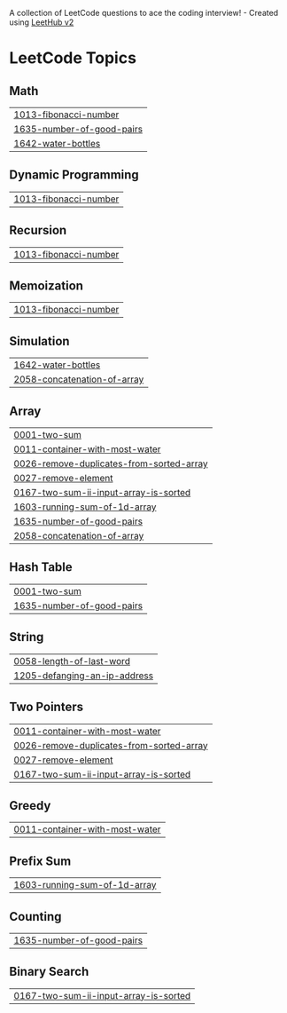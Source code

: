 A collection of LeetCode questions to ace the coding interview! - Created using [LeetHub v2](https://github.com/arunbhardwaj/LeetHub-2.0)
<!---LeetCode Topics Start-->
# LeetCode Topics
## Math
|  |
| ------- |
| [1013-fibonacci-number](https://github.com/Dhatri0612/DSA-2k25/tree/master/1013-fibonacci-number) |
| [1635-number-of-good-pairs](https://github.com/Dhatri0612/DSA-2k25/tree/master/1635-number-of-good-pairs) |
| [1642-water-bottles](https://github.com/Dhatri0612/DSA-2k25/tree/master/1642-water-bottles) |
## Dynamic Programming
|  |
| ------- |
| [1013-fibonacci-number](https://github.com/Dhatri0612/DSA-2k25/tree/master/1013-fibonacci-number) |
## Recursion
|  |
| ------- |
| [1013-fibonacci-number](https://github.com/Dhatri0612/DSA-2k25/tree/master/1013-fibonacci-number) |
## Memoization
|  |
| ------- |
| [1013-fibonacci-number](https://github.com/Dhatri0612/DSA-2k25/tree/master/1013-fibonacci-number) |
## Simulation
|  |
| ------- |
| [1642-water-bottles](https://github.com/Dhatri0612/DSA-2k25/tree/master/1642-water-bottles) |
| [2058-concatenation-of-array](https://github.com/Dhatri0612/DSA-2k25/tree/master/2058-concatenation-of-array) |
## Array
|  |
| ------- |
| [0001-two-sum](https://github.com/Dhatri0612/DSA-2k25/tree/master/0001-two-sum) |
| [0011-container-with-most-water](https://github.com/Dhatri0612/DSA-2k25/tree/master/0011-container-with-most-water) |
| [0026-remove-duplicates-from-sorted-array](https://github.com/Dhatri0612/DSA-2k25/tree/master/0026-remove-duplicates-from-sorted-array) |
| [0027-remove-element](https://github.com/Dhatri0612/DSA-2k25/tree/master/0027-remove-element) |
| [0167-two-sum-ii-input-array-is-sorted](https://github.com/Dhatri0612/DSA-2k25/tree/master/0167-two-sum-ii-input-array-is-sorted) |
| [1603-running-sum-of-1d-array](https://github.com/Dhatri0612/DSA-2k25/tree/master/1603-running-sum-of-1d-array) |
| [1635-number-of-good-pairs](https://github.com/Dhatri0612/DSA-2k25/tree/master/1635-number-of-good-pairs) |
| [2058-concatenation-of-array](https://github.com/Dhatri0612/DSA-2k25/tree/master/2058-concatenation-of-array) |
## Hash Table
|  |
| ------- |
| [0001-two-sum](https://github.com/Dhatri0612/DSA-2k25/tree/master/0001-two-sum) |
| [1635-number-of-good-pairs](https://github.com/Dhatri0612/DSA-2k25/tree/master/1635-number-of-good-pairs) |
## String
|  |
| ------- |
| [0058-length-of-last-word](https://github.com/Dhatri0612/DSA-2k25/tree/master/0058-length-of-last-word) |
| [1205-defanging-an-ip-address](https://github.com/Dhatri0612/DSA-2k25/tree/master/1205-defanging-an-ip-address) |
## Two Pointers
|  |
| ------- |
| [0011-container-with-most-water](https://github.com/Dhatri0612/DSA-2k25/tree/master/0011-container-with-most-water) |
| [0026-remove-duplicates-from-sorted-array](https://github.com/Dhatri0612/DSA-2k25/tree/master/0026-remove-duplicates-from-sorted-array) |
| [0027-remove-element](https://github.com/Dhatri0612/DSA-2k25/tree/master/0027-remove-element) |
| [0167-two-sum-ii-input-array-is-sorted](https://github.com/Dhatri0612/DSA-2k25/tree/master/0167-two-sum-ii-input-array-is-sorted) |
## Greedy
|  |
| ------- |
| [0011-container-with-most-water](https://github.com/Dhatri0612/DSA-2k25/tree/master/0011-container-with-most-water) |
## Prefix Sum
|  |
| ------- |
| [1603-running-sum-of-1d-array](https://github.com/Dhatri0612/DSA-2k25/tree/master/1603-running-sum-of-1d-array) |
## Counting
|  |
| ------- |
| [1635-number-of-good-pairs](https://github.com/Dhatri0612/DSA-2k25/tree/master/1635-number-of-good-pairs) |
## Binary Search
|  |
| ------- |
| [0167-two-sum-ii-input-array-is-sorted](https://github.com/Dhatri0612/DSA-2k25/tree/master/0167-two-sum-ii-input-array-is-sorted) |
<!---LeetCode Topics End-->